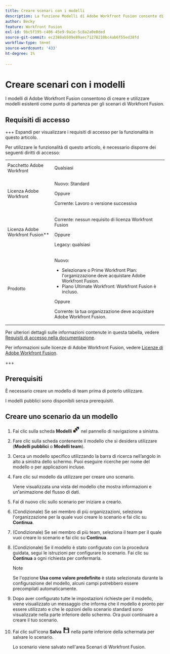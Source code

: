 ```yaml
---
title: Creare scenari con i modelli
description: La funzione Modelli di Adobe Workfront Fusion consente di creare e utilizzare modelli esistenti come punto di partenza per gli scenari di Workfront Fusion.
author: Becky
feature: Workfront Fusion
exl-id: 9bc5f195-c406-45e9-9a1e-5c8a2a0e0ded
source-git-commit: ec2388ab509e89aec71278210bc4ab6f55ed38fd
workflow-type: tm+mt
source-wordcount: '433'
ht-degree: 1%

---
```


# Creare scenari con i modelli

I modelli di Adobe Workfront Fusion consentono di creare e utilizzare modelli esistenti come punto di partenza per gli scenari di Workfront Fusion.

## Requisiti di accesso

+++ Espandi per visualizzare i requisiti di accesso per la funzionalità in questo articolo.

Per utilizzare le funzionalità di questo articolo, è necessario disporre dei seguenti diritti di accesso:

<table style="table-layout:auto">
 <col> 
 <col> 
 <tbody> 
  <tr> 
   <td role="rowheader">Pacchetto Adobe Workfront 
   <td> <p>Qualsiasi</p> </td> 
  </tr> 
  <tr data-mc-conditions=""> 
   <td role="rowheader">Licenza Adobe Workfront</td> 
   <td> <p>Nuovo: Standard</p><p>Oppure</p><p>Corrente: Lavoro o versione successiva</p> </td> 
  </tr> 
  <tr> 
   <td role="rowheader">Licenza Adobe Workfront Fusion**</td> 
   <td>
   <p>Corrente: nessun requisito di licenza Workfront Fusion</p>
   <p>Oppure</p>
   <p>Legacy: qualsiasi </p>
   </td> 
  </tr> 
  <tr> 
   <td role="rowheader">Prodotto</td> 
   <td>
   <p>Nuovo:</p> <ul><li>Selezionare o Prime Workfront Plan: l'organizzazione deve acquistare Adobe Workfront Fusion.</li><li>Piano Ultimate Workfront: Workfront Fusion è incluso.</li></ul>
   <p>Oppure</p>
   <p>Corrente: la tua organizzazione deve acquistare Adobe Workfront Fusion.</p>
   </td> 
  </tr>
 </tbody> 
</table>

Per ulteriori dettagli sulle informazioni contenute in questa tabella, vedere [Requisiti di accesso nella documentazione](/help/workfront-fusion/references/licenses-and-roles/access-level-requirements-in-documentation.md).

Per informazioni sulle licenze di Adobe Workfront Fusion, vedere [Licenze di Adobe Workfront Fusion](/help/workfront-fusion/set-up-and-manage-workfront-fusion/licensing-operations-overview/license-automation-vs-integration.md).

+++

## Prerequisiti

È necessario creare un modello di team prima di poterlo utilizzare.

I modelli pubblici sono disponibili senza prerequisiti.

## Creare uno scenario da un modello

1. Fai clic sulla scheda **Modelli** ![icona Modelli](assets/templates-icon.png) nel pannello di navigazione a sinistra.
1. Fare clic sulla scheda contenente il modello che si desidera utilizzare (**Modelli pubblici** o **Modelli team**).
1. Cerca un modello specifico utilizzando la barra di ricerca nell’angolo in alto a sinistra dello schermo. Puoi eseguire ricerche per nome del modello o per applicazioni incluse.
1. Fare clic sul modello da utilizzare per creare uno scenario.

   Viene visualizzata una vista del modello che mostra informazioni e un&#39;animazione del flusso di dati.

1. Fai di nuovo clic sullo scenario per iniziare a crearlo.
1. (Condizionale) Se sei membro di più organizzazioni, seleziona l&#39;organizzazione per la quale vuoi creare lo scenario e fai clic su **Continua**.
1. (Condizionale) Se sei membro di più team, seleziona il team per il quale vuoi creare lo scenario e fai clic su **Continua**.
1. (Condizionale) Se il modello è stato configurato con la procedura guidata, segui le istruzioni per configurare lo scenario. Fai clic su **Continua** a ogni richiesta per confermarla.

   >[!NOTE]
   >
   >Se l&#39;opzione **Usa come valore predefinito** è stata selezionata durante la configurazione del modello, alcuni campi potrebbero essere precompilati automaticamente.

1. Dopo aver configurato tutte le impostazioni richieste per il modello, viene visualizzato un messaggio che informa che il modello è pronto per essere utilizzato e che le opzioni dello scenario standard sono visualizzate nella parte inferiore dello schermo. Ora puoi continuare a creare il tuo scenario.

1. Fai clic sull&#39;icona **Salva** ![Salva icona](assets/save-icon.png) nella parte inferiore della schermata per salvare lo scenario.

   Lo scenario viene salvato nell&#39;area Scenari di Workfront Fusion.
